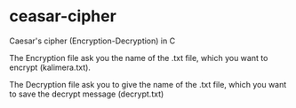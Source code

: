 # ceasar-cipher
Caesar's cipher (Encryption-Decryption) in C


The Encryption file ask you the name of the .txt file, which you want to encrypt (kalimera.txt).

The Decryption file ask you to give the name of the .txt file, which you want to save the decrypt message (decrypt.txt)
